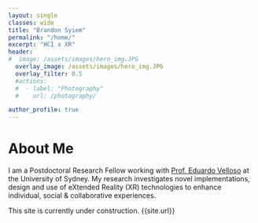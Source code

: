 ```yaml
---
layout: single
classes: wide
title: "Brandon Syiem"
permalink: "/home/"
excerpt: "HCI x XR"
header:
#  image: /assets/images/hero_img.JPG
  overlay_image: /assets/images/hero_img.JPG
  overlay_filter: 0.5
  #actions:
  #  - label: "Photography"
  #    url: /photography/

author_profile: true
---
```


<link rel="stylesheet" href="{{ site.baseurl }}/assets/css/style.css">

# About Me

I am a Postdoctoral Research Fellow working with <a href="https://www.eduardovelloso.com/">Prof. Eduardo Velloso</a> at the University of Sydney. My research investigates novel implementations, design and use of eXtended Reality (XR) technologies to enhance individual, social & collaborative experiences.

This site is currently under construction.  {{site.url}}

